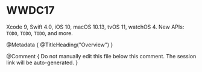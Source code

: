 # WWDC17

Xcode 9, Swift 4.0, iOS 10, macOS 10.13, tvOS 11, watchOS 4.
New APIs: ``TODO``, ``TODO``, ``TODO``, and more. 

@Metadata {
   @TitleHeading("Overview")
}

@Comment { Do not manually edit this file below this comment. The session link will be auto-generated. }
